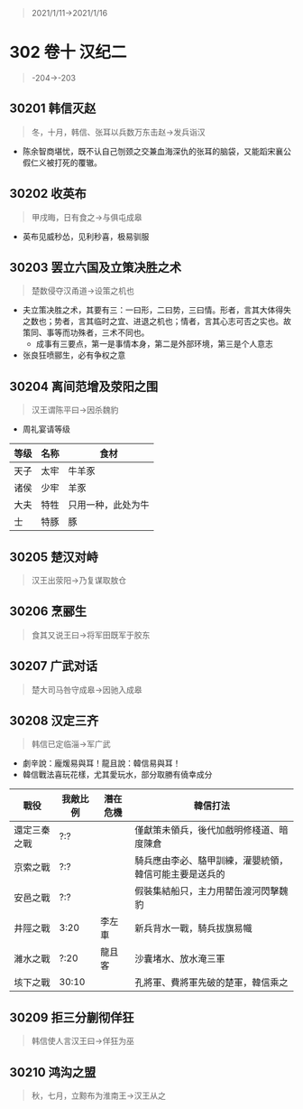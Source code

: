 > 2021/1/11->2021/1/16

# 302 卷十 汉纪二

> -204->-203

## 30201 韩信灭赵
> 冬，十月，韩信、张耳以兵数万东击赵->发兵诣汉
- 陈余智商堪忧，既不认自己刎颈之交兼血海深仇的张耳的脑袋，又能蹈宋襄公假仁义被打死的覆辙。

## 30202 收英布
> 甲戌晦，日有食之->与俱屯成皋
- 英布见威秒怂，见利秒喜，极易驯服

## 30203 罢立六国及立策决胜之术
> 楚数侵夺汉甬道->设策之机也
- 夫立策决胜之术，其要有三：一曰形，二曰势，三曰情。形者，言其大体得失之数也；势者，言其临时之宜、进退之机也；情者，言其心志可否之实也。故策同、事等而功殊者，三术不同也。
  - 成事有三要点，第一是事情本身，第二是外部环境，第三是个人意志
- 张良狂喷郦生，必有争权之意

## 30204 离间范增及荥阳之围
> 汉王谓陈平曰->因杀魏豹
- 周礼宴请等级

等级|名称|食材
--|--|--
天子|太牢|牛羊豕
诸侯|少牢|羊豕
大夫|特牲|只用一种，此处为牛
士|特豚|豚

## 30205 楚汉对峙
> 汉王出荥阳->乃复谋取敖仓

## 30206 烹郦生
> 食其又说王曰->将军田既军于胶东

## 30207 广武对话
> 楚大司马咎守成皋->因驰入成皋

## 30208 汉定三齐
> 韩信已定临淄->军广武
- 劇辛說：龐煖易與耳！龍且說：韓信易與耳！
- 韓信戰法喜玩花樣，尤其愛玩水，部分取勝有僥幸成分

戰役|我敵比例|潛在危機|韓信打法
--|--|--|--
還定三秦之戰|?:?||僅獻策未領兵，後代加戲明修棧道、暗度陳倉
京索之戰|?:?||騎兵應由李必、駱甲訓練，灌嬰統領，韓信可能主要是送兵的
安邑之戰|?:?||假裝集結船只，主力用罌缶渡河閃擊魏豹
井陘之戰|3:20|李左車|新兵背水一戰，騎兵拔旗易幟
濰水之戰|?:20|龍且客|沙囊堵水、放水淹三軍
垓下之戰|30:10||孔將軍、費將軍先破的楚軍，韓信乘之

## 30209 拒三分蒯彻佯狂
> 韩信使人言汉王曰->佯狂为巫

## 30210 鸿沟之盟
> 秋，七月，立黥布为淮南王->汉王从之
